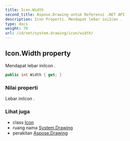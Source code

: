 ```yaml
---
title: Icon.Width
second_title: Aspose.Drawing untuk Referensi .NET API
description: Icon Properti. Mendapat lebar iniIcon .
type: docs
weight: 70
url: /id/net/system.drawing/icon/width/
---
```

## Icon.Width property

Mendapat lebar iniIcon .

```csharp
public int Width { get; }
```

### Nilai properti

Lebar iniIcon .

### Lihat juga

* class [Icon](../)
* ruang nama [System.Drawing](../../icon/)
* perakitan [Aspose.Drawing](../../../)


